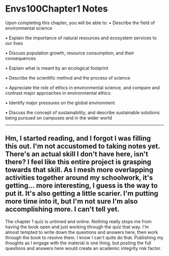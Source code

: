 # Envs100Chapter1 Notes

Upon completing this chapter, you will be able to:
• Describe the field of environmental science

• Explain the importance of natural resources and ecosystem services to our lives

• Discuss population growth, resource consumption, and their consequences

• Explain what is meant by an ecological footprint

• Describe the scientific method and the process of science

• Appreciate the role of ethics in environmental science, and compare and contrast major approaches in environmental ethics

• Identify major pressures on the global environment

• Discuss the concept of sustainability, and describe sustainable solutions being pursued on campuses and in the wider world

---
Hm, I started reading, and I forgot I was filling this out.  I'm not accustomed to taking notes yet.  There's an actual skill I don't have here, isn't there?  I feel like this entire project is grasping towards that skill.  As I mesh more overlapping activities together around my schoolwork, it's getting... more interesting, I guess is the way to put it.  It's also getting a little scarier.  I'm putting more time into it, but I'm not sure I'm also accomplishing more.  I can't tell yet.
---

The chapter 1 quiz is untimed and online.  Nothing really stops me from having the book open and just working through the quiz that way.  I'm almost tempted to write down the questions and answers here, then work through the book to resolve them.  I know I can't quite do that.  Publishing my thoughts as I engage with the material is one thing, but posting the full questions and answers here would create an academic integrity risk factor.